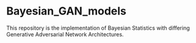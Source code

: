# Bayesian_GAN_models
This repository is the implementation of Bayesian Statistics with differing Generative Adversarial Network Architectures.
